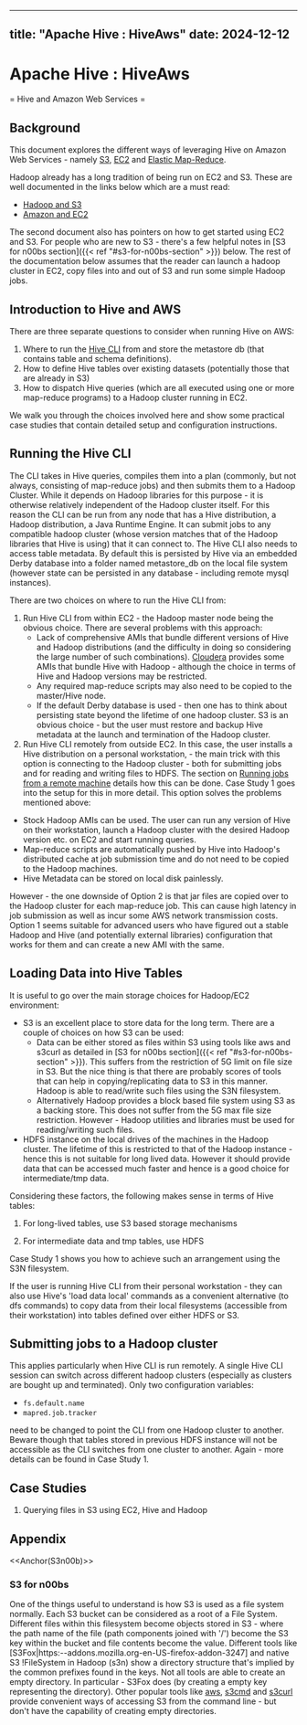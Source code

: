 ---

title: "Apache Hive : HiveAws"
date: 2024-12-12
----------------

# Apache Hive : HiveAws

= Hive and Amazon Web Services =

## Background

This document explores the different ways of leveraging Hive on Amazon Web Services - namely [S3](http://aws.amazon.com/s3), [EC2](http://aws.amazon.com/EC2) and [Elastic Map-Reduce](http://aws.amazon.com/elasticmapreduce/).

Hadoop already has a long tradition of being run on EC2 and S3. These are well documented in the links below which are a must read:

* [Hadoop and S3](http://wiki.apache.org/hadoop/AmazonS3)
* [Amazon and EC2](http://wiki.apache.org/hadoop/AmazonEC2)

The second document also has pointers on how to get started using EC2 and S3. For people who are new to S3 - there's a few helpful notes in [S3 for n00bs section]({{< ref "#s3-for-n00bs-section" >}}) below. The rest of the documentation below assumes that the reader can launch a hadoop cluster in EC2, copy files into and out of S3 and run some simple Hadoop jobs.

## Introduction to Hive and AWS

There are three separate questions to consider when running Hive on AWS:

1. Where to run the [Hive CLI](http://wiki.apache.org/hadoop/Hive/LanguageManual/Cli) from and store the metastore db (that contains table and schema definitions).
2. How to define Hive tables over existing datasets (potentially those that are already in S3)
3. How to dispatch Hive queries (which are all executed using one or more map-reduce programs) to a Hadoop cluster running in EC2.

We walk you through the choices involved here and show some practical case studies that contain detailed setup and configuration instructions.

## Running the Hive CLI

The CLI takes in Hive queries, compiles them into a plan (commonly, but not always, consisting of map-reduce jobs) and then submits them to a Hadoop Cluster. While it depends on Hadoop libraries for this purpose - it is otherwise relatively independent of the Hadoop cluster itself. For this reason the CLI can be run from any node that has a Hive distribution, a Hadoop distribution, a Java Runtime Engine. It can submit jobs to any compatible hadoop cluster (whose version matches that of the Hadoop libraries that Hive is using) that it can connect to. The Hive CLI also needs to access table metadata. By default this is persisted by Hive via an embedded Derby database into a folder named metastore\_db on the local file system (however state can be persisted in any database - including remote mysql instances).

There are two choices on where to run the Hive CLI from:

1. Run Hive CLI from within EC2 - the Hadoop master node being the obvious choice. There are several problems with this approach:
   * Lack of comprehensive AMIs that bundle different versions of Hive and Hadoop distributions (and the difficulty in doing so considering the large number of such combinations). [Cloudera](http://www.cloudera.com/hadoop-ec2) provides some AMIs that bundle Hive with Hadoop - although the choice in terms of Hive and Hadoop versions may be restricted.
   * Any required map-reduce scripts may also need to be copied to the master/Hive node.
   * If the default Derby database is used - then one has to think about persisting state beyond the lifetime of one hadoop cluster. S3 is an obvious choice - but the user must restore and backup Hive metadata at the launch and termination of the Hadoop cluster.
2. Run Hive CLI remotely from outside EC2. In this case, the user installs a Hive distribution on a personal workstation, - the main trick with this option is connecting to the Hadoop cluster - both for submitting jobs and for reading and writing files to HDFS. The section on [Running jobs from a remote machine](http://wiki.apache.org/hadoop/AmazonEC2#FromRemoteMachine) details how this can be done. Case Study 1 goes into the setup for this in more detail. This option solves the problems mentioned above:

* Stock Hadoop AMIs can be used. The user can run any version of Hive on their workstation, launch a Hadoop cluster with the desired Hadoop version etc. on EC2 and start running queries.
* Map-reduce scripts are automatically pushed by Hive into Hadoop's distributed cache at job submission time and do not need to be copied to the Hadoop machines.
* Hive Metadata can be stored on local disk painlessly.

However - the one downside of Option 2 is that jar files are copied over to the Hadoop cluster for each map-reduce job. This can cause high latency in job submission as well as incur some AWS network transmission costs. Option 1 seems suitable for advanced users who have figured out a stable Hadoop and Hive (and potentially external libraries) configuration that works for them and can create a new AMI with the same.

## Loading Data into Hive Tables

It is useful to go over the main storage choices for Hadoop/EC2 environment:

* S3 is an excellent place to store data for the long term. There are a couple of choices on how S3 can be used:
  + Data can be either stored as files within S3 using tools like aws and s3curl as detailed in [S3 for n00bs section]({{< ref "#s3-for-n00bs-section" >}}). This suffers from the restriction of 5G limit on file size in S3. But the nice thing is that there are probably scores of tools that can help in copying/replicating data to S3 in this manner. Hadoop is able to read/write such files using the S3N filesystem.
  + Alternatively Hadoop provides a block based file system using S3 as a backing store. This does not suffer from the 5G max file size restriction. However - Hadoop utilities and libraries must be used for reading/writing such files.
* HDFS instance on the local drives of the machines in the Hadoop cluster. The lifetime of this is restricted to that of the Hadoop instance - hence this is not suitable for long lived data. However it should provide data that can be accessed much faster and hence is a good choice for intermediate/tmp data.

Considering these factors, the following makes sense in terms of Hive tables:

1. For long-lived tables, use S3 based storage mechanisms

2. For intermediate data and tmp tables, use HDFS

Case Study 1 shows you how to achieve such an arrangement using the S3N filesystem.

If the user is running Hive CLI from their personal workstation - they can also use Hive's 'load data local' commands as a convenient alternative (to dfs commands) to copy data from their local filesystems (accessible from their workstation) into tables defined over either HDFS or S3.

## Submitting jobs to a Hadoop cluster

This applies particularly when Hive CLI is run remotely. A single Hive CLI session can switch across different hadoop clusters (especially as clusters are bought up and terminated). Only two configuration variables:

* `fs.default.name`
* `mapred.job.tracker`

need to be changed to point the CLI from one Hadoop cluster to another. Beware though that tables stored in previous HDFS instance will not be accessible as the CLI switches from one cluster to another. Again - more details can be found in Case Study 1.

## Case Studies

1. Querying files in S3 using EC2, Hive and Hadoop

## Appendix

<<Anchor(S3n00b)>>

### S3 for n00bs

One of the things useful to understand is how S3 is used as a file system normally. Each S3 bucket can be considered as a root of a File System. Different files within this filesystem become objects stored in S3 - where the path name of the file (path components joined with '/') become the S3 key within the bucket and file contents become the value. Different tools like [S3Fox|https:--addons.mozilla.org-en-US-firefox-addon-3247] and native S3 !FileSystem in Hadoop (s3n) show a directory structure that's implied by the common prefixes found in the keys. Not all tools are able to create an empty directory. In particular - S3Fox does (by creating a empty key representing the directory). Other popular tools like [aws](http://timkay.com/aws/), [s3cmd](http://s3tools.org/s3cmd) and [s3curl](http://developer.amazonwebservices.com/connect/entry.jspa?externalID=128) provide convenient ways of accessing S3 from the command line - but don't have the capability of creating empty directories.

